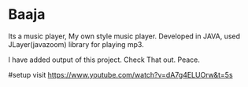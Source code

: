 # Baaja
Its a music player, My own style music player.
Developed in JAVA, used JLayer(javazoom) library for playing mp3.

I have added output of this project. Check That out.
Peace.

#setup
visit https://www.youtube.com/watch?v=dA7g4ELUOrw&t=5s 

